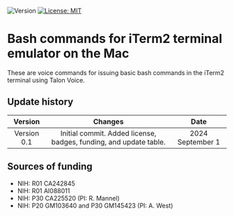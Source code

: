 ![Version](https://img.shields.io/static/v1?label=talon-iterm2&message=0.2&color=brightcolor)
[![License: MIT](https://img.shields.io/badge/License-MIT-blue.svg)](https://opensource.org/licenses/MIT)

# Bash commands for iTerm2 terminal emulator on the Mac

These are voice commands for issuing basic bash commands in the iTerm2 terminal using Talon Voice.

## Update history

|Version      | Changes                                                                                                                                                                         | Date                 |
|:-----------:|:------------------------------------------------------------------------------------------------------------------------------------------:|:--------------------:|
| Version 0.1 |  Initial commit. Added license, badges, funding, and update table.                                                                                              | 2024 September 1         |

## Sources of funding

- NIH: R01 CA242845
- NIH: R01 AI088011
- NIH: P30 CA225520 (PI: R. Mannel)
- NIH: P20 GM103640 and P30 GM145423 (PI: A. West)

